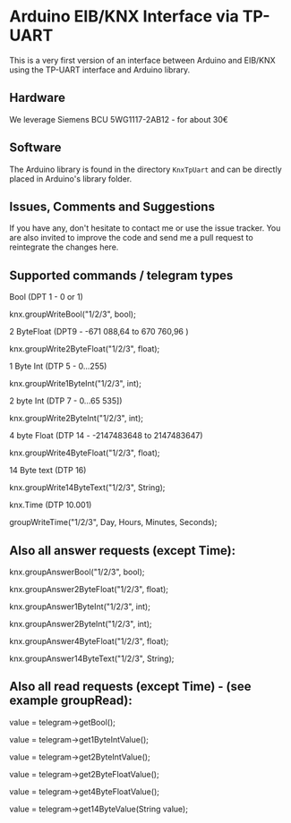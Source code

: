 Arduino EIB/KNX Interface via TP-UART
=====================================


This is a very first version of an interface between Arduino and EIB/KNX using the TP-UART interface and Arduino library.


Hardware
--------

We leverage Siemens BCU 5WG1117-2AB12 - for about 30€

Software
--------

The Arduino library is found in the directory `KnxTpUart` and can be directly placed in Arduino's library folder. 


Issues, Comments and Suggestions
--------------------------------

If you have any, don't hesitate to contact me or use the issue tracker. You are also invited to improve the code and send me a pull request to reintegrate the changes here.

Supported commands / telegram types
-----------------------------------

Bool (DPT 1 - 0 or 1)

knx.groupWriteBool("1/2/3", bool);



2 ByteFloat (DPT9 - -671 088,64 to 670 760,96 )

knx.groupWrite2ByteFloat("1/2/3", float);



1 Byte Int (DTP 5 - 0...255)

knx.groupWrite1ByteInt("1/2/3", int);



2 byte Int (DTP 7 - 0…65 535])

knx.groupWrite2ByteInt("1/2/3", int);



4 byte Float (DTP 14 - -2147483648 to 2147483647) 

knx.groupWrite4ByteFloat("1/2/3", float);



14 Byte text (DTP 16)

knx.groupWrite14ByteText("1/2/3", String);



knx.Time (DTP 10.001)

groupWriteTime("1/2/3", Day, Hours, Minutes, Seconds);



Also all answer requests (except Time):
---------------------------------------

knx.groupAnswerBool("1/2/3", bool);

knx.groupAnswer2ByteFloat("1/2/3", float);

knx.groupAnswer1ByteInt("1/2/3", int);

knx.groupAnswer2ByteInt("1/2/3", int);

knx.groupAnswer4ByteFloat("1/2/3", float);

knx.groupAnswer14ByteText("1/2/3", String);


Also all read requests (except Time) - (see example groupRead):
---------------------------------------------------------------

value = telegram->getBool();

value = telegram->get1ByteIntValue();

value = telegram->get2ByteIntValue();

value = telegram->get2ByteFloatValue();

value = telegram->get4ByteFloatValue();

value = telegram->get14ByteValue(String value);
